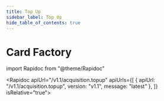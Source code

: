 ```yaml
---
title: Top Up
sidebar_label: Top Up
hide_table_of_contents: true
---
```


# Card Factory

import Rapidoc from "@theme/Rapidoc"

<Rapidoc apiUrl="/v1.1/acquisition.topup" apiUrls={[
    { apiUrl: "/v1.1/acquisition.topup", version: "v1.1", message: "latest"  },
  ]} isRelative="true">
</Rapidoc>